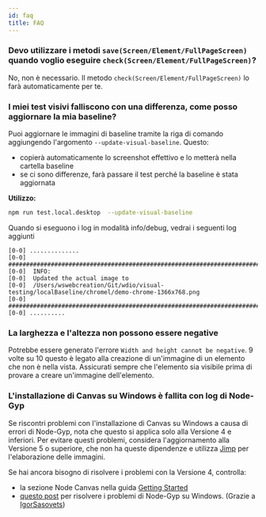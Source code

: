 ```yaml
---
id: faq
title: FAQ
---
```


### Devo utilizzare i metodi `save(Screen/Element/FullPageScreen)` quando voglio eseguire `check(Screen/Element/FullPageScreen)`?

No, non è necessario. Il metodo `check(Screen/Element/FullPageScreen)` lo farà automaticamente per te.

### I miei test visivi falliscono con una differenza, come posso aggiornare la mia baseline?

Puoi aggiornare le immagini di baseline tramite la riga di comando aggiungendo l'argomento `--update-visual-baseline`. Questo:

-   copierà automaticamente lo screenshot effettivo e lo metterà nella cartella baseline
-   se ci sono differenze, farà passare il test perché la baseline è stata aggiornata

**Utilizzo:**

```sh
npm run test.local.desktop  --update-visual-baseline
```

Quando si eseguono i log in modalità info/debug, vedrai i seguenti log aggiunti

```logs
[0-0] ..............
[0-0] #####################################################################################
[0-0]  INFO:
[0-0]  Updated the actual image to
[0-0]  /Users/wswebcreation/Git/wdio/visual-testing/localBaseline/chromel/demo-chrome-1366x768.png
[0-0] #####################################################################################
[0-0] ..........
```

### La larghezza e l'altezza non possono essere negative

Potrebbe essere generato l'errore `Width and height cannot be negative`. 9 volte su 10 questo è legato alla creazione di un'immagine di un elemento che non è nella vista. Assicurati sempre che l'elemento sia visibile prima di provare a creare un'immagine dell'elemento.

### L'installazione di Canvas su Windows è fallita con log di Node-Gyp

Se riscontri problemi con l'installazione di Canvas su Windows a causa di errori di Node-Gyp, nota che questo si applica solo alla Versione 4 e inferiori. Per evitare questi problemi, considera l'aggiornamento alla Versione 5 o superiore, che non ha queste dipendenze e utilizza [Jimp](https://github.com/jimp-dev/jimp) per l'elaborazione delle immagini.

Se hai ancora bisogno di risolvere i problemi con la Versione 4, controlla:

-   la sezione Node Canvas nella guida [Getting Started](/docs/visual-testing#system-requirements)
-   [questo post](https://spin.atomicobject.com/2019/03/27/node-gyp-windows/) per risolvere i problemi di Node-Gyp su Windows. (Grazie a [IgorSasovets](https://github.com/IgorSasovets))